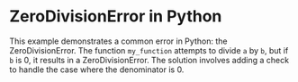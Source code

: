 # ZeroDivisionError in Python
This example demonstrates a common error in Python: the ZeroDivisionError. The function `my_function` attempts to divide `a` by `b`, but if `b` is 0, it results in a ZeroDivisionError.
The solution involves adding a check to handle the case where the denominator is 0.